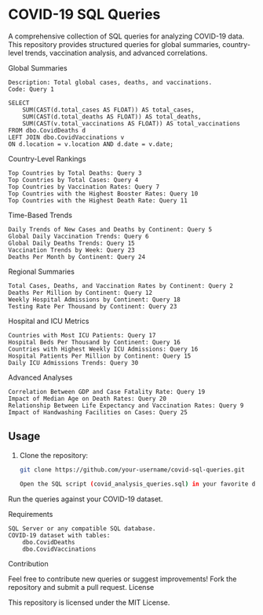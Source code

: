 # COVID-19 SQL Queries

A comprehensive collection of SQL queries for analyzing COVID-19 data. This repository provides structured queries for global summaries, country-level trends, vaccination analysis, and advanced correlations.

Global Summaries

    Description: Total global cases, deaths, and vaccinations.
    Code: Query 1

    SELECT 
        SUM(CAST(d.total_cases AS FLOAT)) AS total_cases,
        SUM(CAST(d.total_deaths AS FLOAT)) AS total_deaths,
        SUM(CAST(v.total_vaccinations AS FLOAT)) AS total_vaccinations
    FROM dbo.CovidDeaths d
    LEFT JOIN dbo.CovidVaccinations v
    ON d.location = v.location AND d.date = v.date;

Country-Level Rankings

    Top Countries by Total Deaths: Query 3
    Top Countries by Total Cases: Query 4
    Top Countries by Vaccination Rates: Query 7
    Top Countries with the Highest Booster Rates: Query 10
    Top Countries with the Highest Death Rate: Query 11

Time-Based Trends

    Daily Trends of New Cases and Deaths by Continent: Query 5
    Global Daily Vaccination Trends: Query 6
    Global Daily Deaths Trends: Query 15
    Vaccination Trends by Week: Query 23
    Deaths Per Month by Continent: Query 24

Regional Summaries

    Total Cases, Deaths, and Vaccination Rates by Continent: Query 2
    Deaths Per Million by Continent: Query 12
    Weekly Hospital Admissions by Continent: Query 18
    Testing Rate Per Thousand by Continent: Query 23

Hospital and ICU Metrics

    Countries with Most ICU Patients: Query 17
    Hospital Beds Per Thousand by Continent: Query 16
    Countries with Highest Weekly ICU Admissions: Query 16
    Hospital Patients Per Million by Continent: Query 15
    Daily ICU Admissions Trends: Query 30

Advanced Analyses

    Correlation Between GDP and Case Fatality Rate: Query 19
    Impact of Median Age on Death Rates: Query 20
    Relationship Between Life Expectancy and Vaccination Rates: Query 9
    Impact of Handwashing Facilities on Cases: Query 25
## Usage
1. Clone the repository:
   ```bash
   git clone https://github.com/your-username/covid-sql-queries.git

   Open the SQL script (covid_analysis_queries.sql) in your favorite database client.
Run the queries against your COVID-19 dataset.

Requirements

    SQL Server or any compatible SQL database.
    COVID-19 dataset with tables:
        dbo.CovidDeaths
        dbo.CovidVaccinations



Contribution

Feel free to contribute new queries or suggest improvements! Fork the repository and submit a pull request.
License

This repository is licensed under the MIT License.

